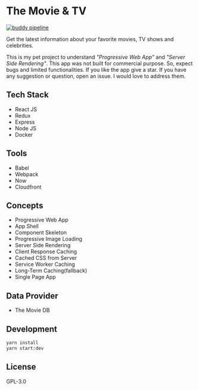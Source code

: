 # The Movie & TV
[![buddy pipeline](https://app.buddy.works/praneshr/movie-app/pipelines/pipeline/60993/badge.svg?token=09bbfd0c62e8e50684e87f1b4b6ea2121928d0063f0e5cecefb93bb9cb0eee0f "buddy pipeline")](https://app.buddy.works/praneshr/movie-app/pipelines/pipeline/60993)

Get the latest information about your favorite movies, TV shows and celebrities.


This is my pet project to understand _"Progressive Web App"_ and _"Server Side Rendering"_. This app was not built for commercial purpose. So, expect bugs and limited functionalities. If you like the app give a star. If you have any suggestion or question, open an issue. I would love to address them.

## Tech Stack

- React JS
- Redux
- Express
- Node JS
- Docker

## Tools

- Babel
- Webpack
- Now
- Cloudfront

## Concepts

- Progressive Web App
- App Shell
- Component Skeleton
- Progressive Image Loading
- Server Side Rendering
- Client Response Caching
- Cached CSS from Server
- Service Worker Caching
- Long-Term Caching(fallback)
- Single Page App

## Data Provider

- The Movie DB

## Development

```bash
yarn install
yarn start:dev
```

## License

GPL-3.0
